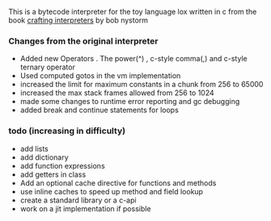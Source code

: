 This is a bytecode interpreter for the toy language lox written in c from the book [crafting interpreters](https://craftinginterpreters.com/) by bob nystorm 

<h3>Changes from the original interpreter </h3>
<ul>
  <li>Added new Operators . The power(^) , c-style comma(,) and c-style ternary operator</li>
  <li> Used computed gotos in the vm implementation </li>
  <li> increased the limit for maximum constants in a chunk from 256 to 65000 </li>
  <li> increased the max stack frames allowed from 256 to 1024 </li>
  <li> made some changes to runtime error reporting and gc debugging </li>
  <li> added break and continue statements for loops </li>
</ul>
<h3> todo (increasing in difficulty)</h3>
<ul>
  <li> add lists </li>
  <li> add dictionary </li>
  <li> add function expressions </li>
  <li> add getters in class </li>
  <li>Add an optional cache directive for functions and methods</li>
  <li> use inline caches to speed up method and field lookup</li>
  <li> create a standard library or a c-api </li>
  <li> work on a jit implementation if possible </li>
</ul>

